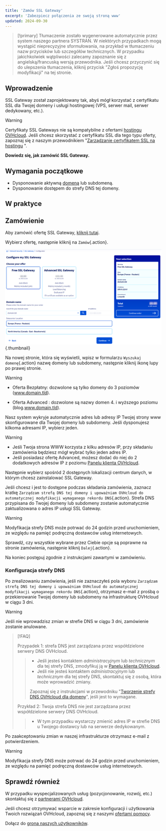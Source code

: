 ```yaml
---
title: 'Zamów SSL Gateway'
excerpt: 'Zabezpiecz połączenia ze swoją stroną www'
updated: 2024-09-30
---
```


> [!primary]
> Tłumaczenie zostało wygenerowane automatycznie przez system naszego partnera SYSTRAN. W niektórych przypadkach mogą wystąpić nieprecyzyjne sformułowania, na przykład w tłumaczeniu nazw przycisków lub szczegółów technicznych. W przypadku jakichkolwiek wątpliwości zalecamy zapoznanie się z angielską/francuską wersją przewodnika. Jeśli chcesz przyczynić się do ulepszenia tłumaczenia, kliknij przycisk "Zgłoś propozycję modyfikacji" na tej stronie.
>

## Wprowadzenie

SSL Gateway został zaprojektowany tak, abyś mógł korzystać z certyfikatu SSL dla Twojej domeny i usługi hostingowej (VPS, serwer mail, serwer dedykowany, etc.).

> [!warning]
>
> Certyfikaty SSL Gateways nie są kompatybilne z ofertami [hostingu OVHcloud](/links/web/hosting). Jeśli chcesz skorzystać z certyfikatu SSL dla tego typu oferty, zapoznaj się z naszym przewodnikiem "[Zarządzanie certyfikatem SSL na hostingu](/pages/web_cloud/web_hosting/ssl_on_webhosting) ".
>

**Dowiedz się, jak zamówić SSL Gateway.**

## Wymagania początkowe

- Dysponowanie aktywną [domeną](/links/web/domains) lub subdomeną.
- Dysponowanie dostępem do strefy DNS tej domeny.

## W praktyce

## Zamówienie

Aby zamówić ofertę SSL Gateway, [kliknij tutaj](/links/web/ssl-gateway).

Wybierz ofertę, następnie kliknij na `Zamów`{.action}.

![order ssl gateway](images/configure-my-ssl-gateway.png){.thumbnail}

Na nowej stronie, która się wyświetli, wpisz w formularzu `Wyszukaj domenę`{.action} nazwę domeny lub subdomeny, następnie kliknij ikonę lupy po prawej stronie.

> [!warning]
>
> - Oferta Bezpłatny: dozwolone są tylko domeny do 3 poziomów (www.domain.tld).
>
> - Oferta Advanced : dozwolone są nazwy domen 4. i wyższego poziomu (blog.www.domain.tld).
>

Nasz system wykryje automatycznie adres lub adresy IP Twojej strony www skonfigurowane dla Twojej domeny lub subdomeny. Jeśli dysponujesz kilkoma adresami IP, wybierz jeden.

> [!warning]
>
> - Jeśli Twoja strona WWW korzysta z kilku adresów IP, przy składaniu zamówienia będziesz mógł wybrać tylko jeden adres IP.
> - Jeśli posiadasz ofertę Advanced, możesz dodać do niej do 2 dodatkowych adresów IP z poziomu [Panelu klienta OVHcloud](/links/manager).
>

Następnie wybierz spośród 2 dostępnych lokalizacji centrum danych, w którym chcesz zainstalować SSL Gateway.

Jeśli chcesz i jest to dostępne podczas składania zamówienia, zaznacz kratkę `Zarządzam strefą DNS tej domeny i upoważniam OVHcloud do automatycznej modyfikacji wymaganego rekordu DNS`{.action}. Strefa DNS przypisana do Twojej domeny lub subdomeny zostanie automatycznie zaktualizowana o adres IP usługi SSL Gateway.

> [!warning]
>
> Modyfikacja strefy DNS może potrwać do 24 godzin przed uruchomieniem, ze względu na pamięć podręczną dostawców usług internetowych.
>

Sprawdź, czy wszystkie wybrane przez Ciebie opcje są poprawne na stronie zamówienia, następnie kliknij `Dalej`{.action}.

Na koniec postępuj zgodnie z instrukcjami zawartymi w zamówieniu.

### Konfiguracja strefy DNS

Po zrealizowaniu zamówienia, jeśli nie zaznaczyłeś pola wyboru `Zarządzam strefą DNS tej domeny i upoważniam OVHcloud do automatycznej modyfikacji wymaganego rekordu DNS`{.action}, otrzymasz e-mail z prośbą o przekierowanie Twojej domeny lub subdomeny na infrastrukturę OVHcloud w ciągu 3 dni.

> [!warning]
>
> Jeśli nie wprowadzisz zmian w strefie DNS w ciągu 3 dni, zamówienie zostanie anulowane.
>

> [!FAQ]
>
> Przypadek 1: strefa DNS jest zarządzana przez współdzielone serwery DNS OVHcloud.
>>
>> - Jeśli jesteś kontaktem *administracyjnym* lub *technicznym* dla tej strefy DNS, zmodyfikuj ją w [Panelu klienta OVHcloud](/links/manager).
>> - Jeśli nie jesteś kontaktem *administracyjnym* lub *technicznym* dla tej strefy DNS, skontaktuj się z osobą, która może wprowadzić zmiany.
>>
>> Zapoznaj się z instrukcjami w przewodniku "[Tworzenie strefy DNS OVHcloud dla domeny](/pages/web_cloud/domains/dns_zone_create)", jeśli jest to wymagane.
>>
>
> Przykład 2: Twoja strefa DNS nie jest zarządzana przez współdzielone serwery DNS OVHcloud.
>>
>> - W tym przypadku wystarczy zmienić adres IP w strefie DNS u Twojego dostawcy lub na serwerze dedykowanym.
>>
>

Po zaakceptowaniu zmian w naszej infrastrukturze otrzymasz e-mail z potwierdzeniem.

> [!warning]
>
> Modyfikacja strefy DNS może potrwać do 24 godzin przed uruchomieniem, ze względu na pamięć podręczną dostawców usług internetowych.
>

## Sprawdź również
 
W przypadku wyspecjalizowanych usług (pozycjonowanie, rozwój, etc.) skontaktuj się z [partnerami OVHcloud](/links/partner).
 
Jeśli chcesz otrzymywać wsparcie w zakresie konfiguracji i użytkowania Twoich rozwiązań OVHcloud, zapoznaj się z naszymi [ofertami pomocy](/links/support).
 
Dołącz do [grona naszych użytkowników](/links/community).